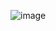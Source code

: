 ![image](https://github.com/alexanderqmv/rust-codespace/assets/112755279/56ad08fc-8bec-4ed6-9b4c-6b2953d94958)
